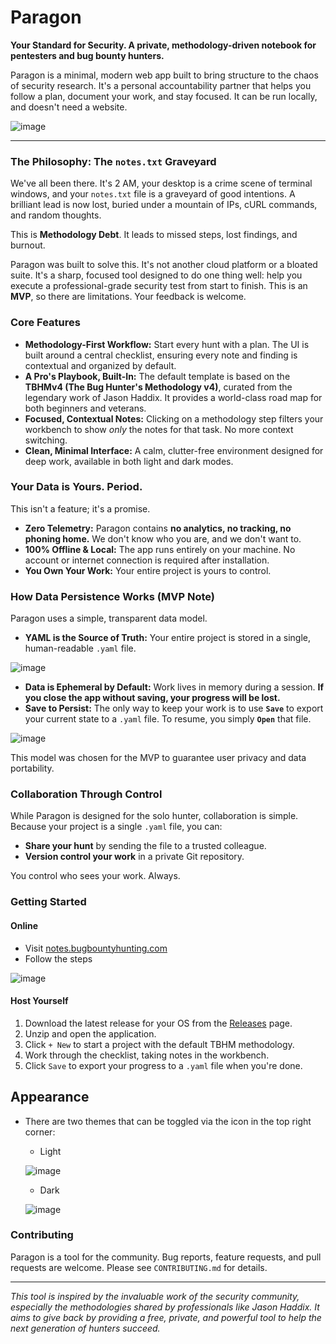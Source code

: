 # Paragon

**Your Standard for Security. A private, methodology-driven notebook for pentesters and bug bounty hunters.**

Paragon is a minimal, modern web app built to bring structure to the chaos of security research. It's a personal accountability partner that helps you follow a plan, document your work, and stay focused. It can be run locally, and doesn't need a website.

![image](https://github.com/user-attachments/assets/9ae1434b-88e1-4f59-aa51-61b6cdb1bea1)

---

### The Philosophy: The `notes.txt` Graveyard

We've all been there. It's 2 AM, your desktop is a crime scene of terminal windows, and your `notes.txt` file is a graveyard of good intentions. A brilliant lead is now lost, buried under a mountain of IPs, cURL commands, and random thoughts.

This is **Methodology Debt**. It leads to missed steps, lost findings, and burnout.

Paragon was built to solve this. It's not another cloud platform or a bloated suite. It's a sharp, focused tool designed to do one thing well: help you execute a professional-grade security test from start to finish. This is an **MVP**, so there are limitations. Your feedback is welcome.

### Core Features

*   **Methodology-First Workflow:** Start every hunt with a plan. The UI is built around a central checklist, ensuring every note and finding is contextual and organized by default.
*   **A Pro's Playbook, Built-In:** The default template is based on the **TBHMv4 (The Bug Hunter's Methodology v4)**, curated from the legendary work of Jason Haddix. It provides a world-class road map for both beginners and veterans.
*   **Focused, Contextual Notes:** Clicking on a methodology step filters your workbench to show *only* the notes for that task. No more context switching.
*   **Clean, Minimal Interface:** A calm, clutter-free environment designed for deep work, available in both light and dark modes.

### Your Data is Yours. Period.

This isn't a feature; it's a promise.

*   **Zero Telemetry:** Paragon contains **no analytics, no tracking, no phoning home.** We don't know who you are, and we don't want to.
*   **100% Offline & Local:** The app runs entirely on your machine. No account or internet connection is required after installation.
*   **You Own Your Work:** Your entire project is yours to control.

### How Data Persistence Works (MVP Note)

Paragon uses a simple, transparent data model.

*   **YAML is the Source of Truth:** Your entire project is stored in a single, human-readable `.yaml` file.

![image](https://github.com/user-attachments/assets/c459b650-4142-424b-82ab-e5cde8bfbd6a)

*   **Data is Ephemeral by Default:** Work lives in memory during a session. **If you close the app without saving, your progress will be lost.**
*   **Save to Persist:** The only way to keep your work is to use **`Save`** to export your current state to a `.yaml` file. To resume, you simply **`Open`** that file.
  
  ![image](https://github.com/user-attachments/assets/c368148d-ef81-43d8-9635-d30fe193e92b)
  

This model was chosen for the MVP to guarantee user privacy and data portability.

### Collaboration Through Control

While Paragon is designed for the solo hunter, collaboration is simple. Because your project is a single `.yaml` file, you can:

*   **Share your hunt** by sending the file to a trusted colleague.
*   **Version control your work** in a private Git repository.

You control who sees your work. Always.

### Getting Started

#### Online
- Visit [notes.bugbountyhunting.com](https://notes.bugbountyhunting.com)
- Follow the steps

![image](https://github.com/user-attachments/assets/d2ef5f02-7f3e-4fae-a069-0df997e70284)


#### Host Yourself
1.  Download the latest release for your OS from the [Releases](https://github.com/payloadartist/paragon/releases) page.
2.  Unzip and open the application.
3.  Click `+ New` to start a project with the default TBHM methodology.
4.  Work through the checklist, taking notes in the workbench.
5.  Click `Save` to export your progress to a `.yaml` file when you're done.

## Appearance
- There are two themes that can be toggled via the icon in the top right corner:
    - Light

  ![image](https://github.com/user-attachments/assets/0c3fea62-66e8-4680-a57f-f0b9497fecb2)

    - Dark

  ![image](https://github.com/user-attachments/assets/9ae1434b-88e1-4f59-aa51-61b6cdb1bea1)


### Contributing

Paragon is a tool for the community. Bug reports, feature requests, and pull requests are welcome. Please see `CONTRIBUTING.md` for details.

---

*This tool is inspired by the invaluable work of the security community, especially the methodologies shared by professionals like Jason Haddix. It aims to give back by providing a free, private, and powerful tool to help the next generation of hunters succeed.*
